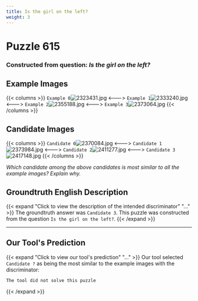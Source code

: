 ```yaml
---
title: Is the girl on the left?
weight: 3
---
```


# Puzzle 615
### Constructed from question: _Is the girl on the left?_


## Example Images
{{< columns >}}
`Example 0`![2323431.jpg](/gqa_images/2323431.jpg)
<--->
`Example 1`![2333240.jpg](/gqa_images/2333240.jpg)
<--->
`Example 2`![2355188.jpg](/gqa_images/2355188.jpg)
<--->
`Example 3`![2373064.jpg](/gqa_images/2373064.jpg)
{{< /columns >}}

## Candidate Images
{{< columns >}}
`Candidate 0`![2370084.jpg](/gqa_images/2370084.jpg)
<--->
`Candidate 1`![2373984.jpg](/gqa_images/2373984.jpg)
<--->
`Candidate 2`![2411277.jpg](/gqa_images/2411277.jpg)
<--->
`Candidate 3`![2417148.jpg](/gqa_images/2417148.jpg)
{{< /columns >}}

*Which candidate among the above candidates is most similar to all the example images? Explain why.*

## Groundtruth English Description

{{< expand "Click to view the description of the intended discriminator" "..." >}}
The groundtruth answer was `Candidate 3`. This puzzle was constructed from the question `Is the girl on the left?`.
{{< /expand >}}

---

## Our Tool's Prediction

{{< expand "Click to view our tool's prediction" "..." >}}
Our tool selected `Candidate ?` as being the most similar to the example images with the discriminator:
```plaintext
The tool did not solve this puzzle
```
{{< /expand >}}
